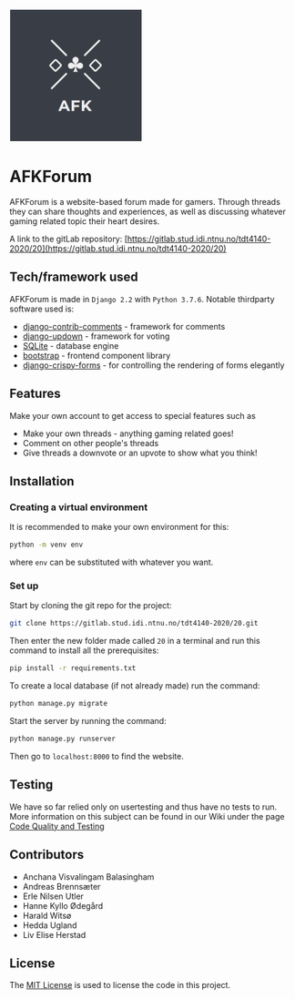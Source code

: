 
![AFKForum logo](Kode/django_PU_project/media/AFK.PNG)


# AFKForum

AFKForum is a website-based forum made for gamers. Through threads they can share thoughts and experiences, as well as discussing whatever gaming related topic their heart desires. 

A link to the gitLab repository: [https://gitlab.stud.idi.ntnu.no/tdt4140-2020/20](https://gitlab.stud.idi.ntnu.no/tdt4140-2020/20)

## Tech/framework used
AFKForum is made in `Django 2.2` with `Python 3.7.6`. Notable thirdparty software used is:
 - [django-contrib-comments](https://django-contrib-comments.readthedocs.io/en/latest/index.html) - framework for comments
 - [django-updown](https://github.com/weluse/django-updown) - framework for voting
 - [SQLite](https://www.sqlite.org/index.html) - database engine
 - [bootstrap](https://getbootstrap.com/) - frontend component library
 - [django-crispy-forms](https://django-crispy-forms.readthedocs.io/en/latest/) - for controlling the rendering of forms elegantly


## Features
Make your own account to get access to special features such as
 - Make your own threads - anything gaming related goes!
 - Comment on other people's threads
 - Give threads a downvote or an upvote to show what you think!

## Installation
### Creating a virtual environment
It is recommended to make your own environment for this:
```bash
python -m venv env
```
where `env` can be substituted with whatever you want. 
### Set up
Start by cloning the git repo for the project:
```bash
git clone https://gitlab.stud.idi.ntnu.no/tdt4140-2020/20.git
```
Then enter the new folder made called `20` in a terminal and run this command to install all the prerequisites:
```bash
pip install -r requirements.txt
```
To create a local database (if not already made) run the command:
```bash
python manage.py migrate
```
Start the server by running the command:
```bash
python manage.py runserver
```
Then go to `localhost:8000` to find the website.

## Testing
We have so far relied only on usertesting and thus have no tests to run. More information on this subject can be found in our Wiki under the page [Code Quality and Testing](https://gitlab.stud.idi.ntnu.no/tdt4140-2020/20/-/wikis/Code-Quality-and-Testing#testing)

## Contributors
 - Anchana Visvalingam Balasingham
 - Andreas Brennsæter
 - Erle Nilsen Utler
 - Hanne Kyllo Ødegård
 - Harald Witsø
 - Hedda Ugland
 - Liv Elise Herstad

## License
The [MIT License](https://opensource.org/licenses/mit-license.php) is used to license the code in this project. 